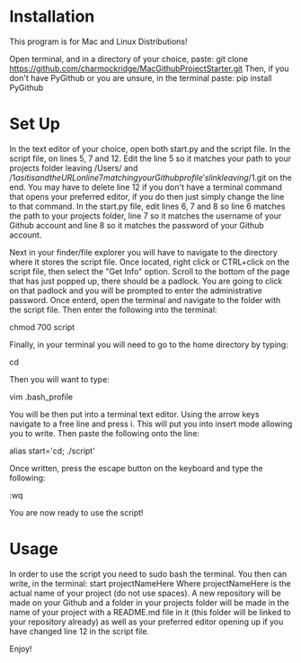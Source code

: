 # Installation

This program is for Mac and Linux Distributions!

Open terminal, and in a directory of your choice, paste:
git clone https://github.com/charmockridge/MacGithubProjectStarter.git
Then, if you don't have PyGithub or you are unsure, in the terminal paste: pip install PyGithub


# Set Up

In the text editor of your choice, open both start.py and the script file. In the script file, on lines 5, 7 and 12. Edit the line 5 so it matches your path to your projects folder leaving /Users/ and /$1 as it is and the URL on line 7 matching your Github profile's link leaving /$1.git on the end. You may have to delete line 12 if you don't have a terminal command that opens your preferred editor, if you do then just simply change the line to that command. In the start.py file, edit lines 6, 7 and 8 so line 6 matches the path to your projects folder, line 7 so it matches the username of your Github account and line 8 so it matches the password of your Github account.

Next in your finder/file explorer you will have to navigate to the directory where it stores the script file. Once located, right click or CTRL+click on the script file, then select the "Get Info" option. Scroll to the bottom of the page that has just popped up, there should be a padlock. You are going to click on that padlock and you will be prompted to enter the administrative password. Once enterd, open the terminal and navigate to the folder with the script file. Then enter the following into the terminal:

chmod 700 script

Finally, in your terminal you will need to go to the home directory by typing:

cd

Then you will want to type:

vim .bash_profile

You will be then put into a terminal text editor. Using the arrow keys navigate to a free line and press i. This will put you into insert mode allowing you to write. Then paste the following onto the line:

alias start='cd; ./script'

Once written, press the escape button on the keyboard and type the following:

:wq

You are now ready to use the script!


# Usage

In order to use the script you need to sudo bash the terminal. You then can write, in the terminal:
start projectNameHere
Where projectNameHere is the actual name of your project (do not use spaces). A new repository will be made on your Github and a folder in your projects folder will be made in the name of your project with a README.md file in it (this folder will be linked to your repository already) as well as your preferred editor opening up if you have changed line 12 in the script file.

Enjoy!
